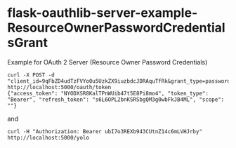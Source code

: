 flask-oauthlib-server-example-ResourceOwnerPasswordCredentialsGrant
===================================================================

Example for OAuth 2 Server (Resource Owner Password Credentials)

```
curl -X POST -d "client_id=9qFbZD4udTzFVYo0u5UzkZX9iuzbdcJDRAquTfRk&grant_type=password&username=jonas&password=pass" http://localhost:5000/oauth/token
{"access_token": "NYODXSR8KalTPnWUib47t5E8Pi8mo4", "token_type": "Bearer", "refresh_token": "s6L6OPL2bnKSRSbgQM3g0wbFkJB4ML", "scope": ""}
```
and
```
curl -H "Authorization: Bearer ubI7o3REXb943CUtnZ14c6mLVHJrby" http://localhost:5000/yolo
```
